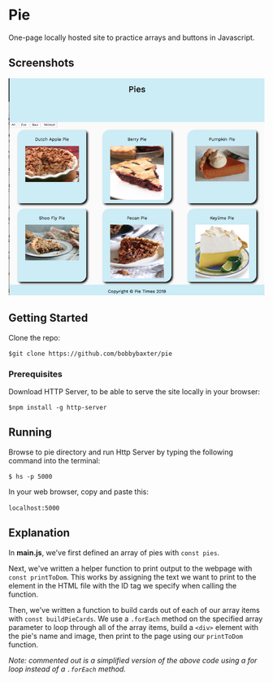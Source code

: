 # Pie
One-page locally hosted site to practice arrays and buttons in Javascript.

## Screenshots
![image of pies website](https://raw.githubusercontent.com/bobbybaxter/pie/master/img/pie-screenshot.png)

## Getting Started
Clone the repo:
```
$git clone https://github.com/bobbybaxter/pie
```

### Prerequisites
Download HTTP Server, to be able to serve the site locally in your browser:
```
$npm install -g http-server
```

## Running
Browse to pie directory and run Http Server by typing the following command into the terminal:
```
$ hs -p 5000
```

In your web browser, copy and paste this:

 `localhost:5000`

 ## Explanation
 In **main.js**, we've first defined an array of pies with `const pies`.

 Next, we've written a helper function to print output to the webpage with `const printToDom`.  This works by assigning the text we want to print to the element in the HTML file with the ID tag we specify when calling the function.
 
 Then, we've written a function to build cards out of each of our array items with `const buildPieCards`.  We use a `.forEach` method on the specified array parameter to loop through all of the array items, build a `<div>` element with the pie's name and image, then print to the page using our `printToDom` function.

 *Note: commented out is a simplified version of the above code using a for loop instead of a `.forEach` method.*
